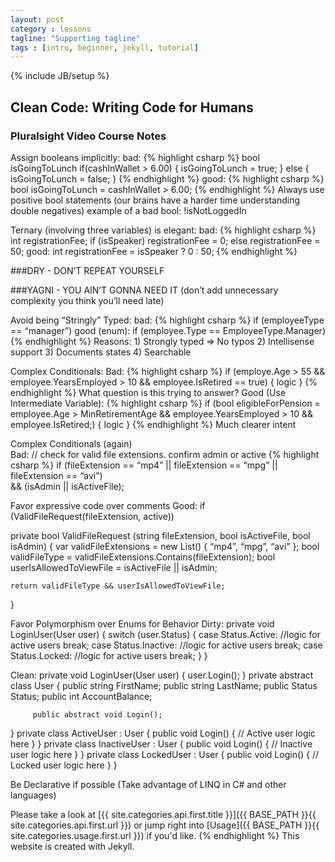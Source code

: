 ```yaml
---
layout: post
category : lessons
tagline: "Supporting tagline"
tags : [intro, beginner, jekyll, tutorial]
---
```

{% include JB/setup %}


## Clean Code: Writing Code for Humans
### Pluralsight Video Course Notes

Assign booleans implicitly:
bad:
{% highlight csharp %}
bool isGoingToLunch
if(cashInWallet > 6.00)
{
    isGoingToLunch = true;
} else {
    isGoingToLunch = false;
}
{% endhighlight %}
good:
{% highlight csharp %}
bool isGoingToLunch = cashInWallet > 6.00;
{% endhighlight %}
Always use positive bool statements (our brains have a harder time understanding double negatives) example of a bad bool:  !isNotLoggedIn

Ternary (involving three variables) is elegant:
bad:
{% highlight csharp %}
int registrationFee;
if (isSpeaker) registrationFee = 0;
else registrationFee = 50;
good:
int registrationFee = isSpeaker ? 0 : 50;
{% endhighlight %}

###DRY - DON’T REPEAT YOURSELF

###YAGNI - YOU AIN’T GONNA NEED IT 
(don’t add unnecessary complexity you think you’ll need late)

Avoid being “Stringly” Typed:
bad:
{% highlight csharp %}
if (employeeType == “manager”)
good (enum):
if (employee.Type == EmployeeType.Manager)
{% endhighlight %}
Reasons: 1) Strongly typed => No typos  2) Intellisense support  3) Documents states 
4) Searchable

Complex Conditionals:
Bad:
{% highlight csharp %}
if (employe.Age > 55
    && employee.YearsEmployed > 10
    && employee.IsRetired == true)
{ logic }
{% endhighlight %}
What question is this trying to answer?
Good (Use Intermediate Variable):
{% highlight csharp %}
if (bool eligibleForPension = 
    employee.Age > MinRetirementAge
    && employee.YearsEmployed > 10
    && employee.IsRetired;)
{  logic   }
{% endhighlight %}
Much clearer intent



Complex Conditionals (again)        
Bad:
// check for valid file extensions. confirm admin or active
{% highlight csharp %}
if (fileExtension == “mp4” ||
    fileExtension == “mpg” ||
    fileExtension == “avi”)  
    && (isAdmin || isActiveFile);

Favor expressive code over comments
Good:
if (ValidFileRequest(fileExtension, active))

private bool ValidFileRequest (string fileExtension, bool isActiveFile, bool isAdmin)
{
    var validFileExtensions = new List<string>() 
    { “mp4”, “mpg”, “avi” };
    bool validFileType =     validFileExtensions.Contains(fileExtension);
    bool userIsAllowedToViewFile 
= isActiveFile || isAdmin;

    return validFileType && userIsAllowedToViewFile;
}




Favor Polymorphism over Enums for Behavior
Dirty:
private void LoginUser(User user)
{
    switch (user.Status)
           {
                 case Status.Active:
                        //logic for active users
                        break;
                 case Status.Inactive:
                        //logic for active users
                        break;
                  case Status.Locked:
                        //logic for active users
                        break;
          }
}

Clean:
private void LoginUser(User user)
{
           user.Login();
}
private abstract class User
{
         public string FirstName;
         public string LastName;
         public Status Status;
         public int AccountBalance;
        
         public abstract void Login();
}
private class ActiveUser : User
{
        public void Login()
        {
                // Active user logic here
        }
}
private class InactiveUser : User
{
        public void Login()
        {
                // Inactive user logic here
        }
}
private class LockedUser : User
{
        public void Login()
        {
                // Locked user logic here
        }
}

Be Declarative if possible (Take advantage of LINQ in C# and other languages)


Please take a look at [{{ site.categories.api.first.title }}]({{ BASE_PATH }}{{ site.categories.api.first.url }})
or jump right into [Usage]({{ BASE_PATH }}{{ site.categories.usage.first.url }}) if you'd like.
{% endhighlight %}
This website is created with Jekyll.